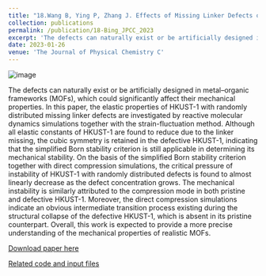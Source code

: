 ```yaml
---
title: "18.Wang B, Ying P, Zhang J. Effects of Missing Linker Defects on the Elastic Properties and Mechanical Stability of the Metal–Organic Framework HKUST-1[J]. The Journal of Physical Chemistry C, 2023."
collection: publications
permalink: /publication/18-Bing_JPCC_2023
excerpt: 'The defects can naturally exist or be artificially designed in metal–organic frameworks (MOFs), which could significantly affect their mechanical properties. In this paper, the elastic properties of HKUST-1 with randomly distributed missing linker defects are investigated by reactive molecular dynamics simulations together with the strain-fluctuation method.'
date: 2023-01-26
venue: 'The Journal of Physical Chemistry C'
---
```

![image](https://user-images.githubusercontent.com/54773018/216846933-8e3a9b7f-4ced-4b8b-9336-e7571cb55fae.png)

The defects can naturally exist or be artificially designed in metal–organic frameworks (MOFs), which could significantly affect their mechanical properties. In this paper, the elastic properties of HKUST-1 with randomly distributed missing linker defects are investigated by reactive molecular dynamics simulations together with the strain-fluctuation method. Although all elastic constants of HKUST-1 are found to reduce due to the linker missing, the cubic symmetry is retained in the defective HKUST-1, indicating that the simplified Born stability criterion is still applicable in determining its mechanical stability. On the basis of the simplified Born stability criterion together with direct compression simulations, the critical pressure of instability of HKUST-1 with randomly distributed defects is found to almost linearly decrease as the defect concentration grows. The mechanical instability is similarly attributed to the compression mode in both pristine and defective HKUST-1. Moreover, the direct compression simulations indicate an obvious intermediate transition process existing during the structural collapse of the defective HKUST-1, which is absent in its pristine counterpart. Overall, this work is expected to provide a more precise understanding of the mechanical properties of realistic MOFs.

[Download paper here](http://hityingph.github.io/files/18-Bing_JPCC_2023.pdf)

[Related code and input files](https://github.com/bing93wang/HKUST-1-defects)

